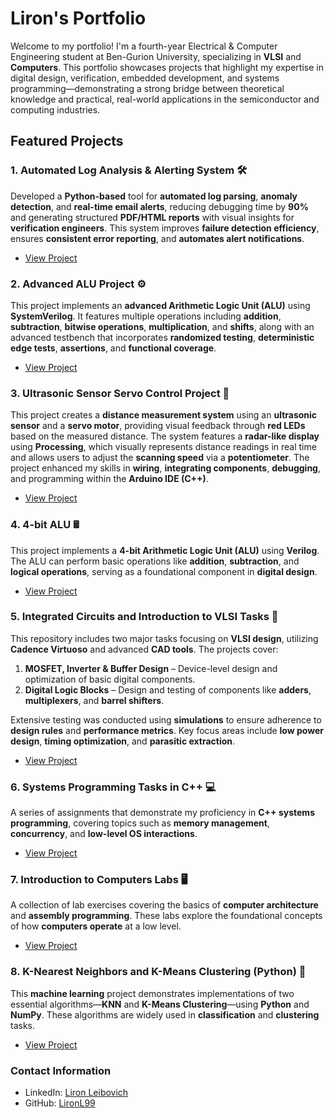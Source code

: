 # Liron's Portfolio

Welcome to my portfolio! I'm a fourth-year Electrical & Computer Engineering student at Ben-Gurion University, specializing in **VLSI** and **Computers**. This portfolio showcases projects that highlight my expertise in digital design, verification, embedded development, and systems programming—demonstrating a strong bridge between theoretical knowledge and practical, real-world applications in the semiconductor and computing industries.

## Featured Projects

### 1. Automated Log Analysis & Alerting System 🛠️
Developed a **Python-based** tool for **automated log parsing**, **anomaly detection**, and **real-time email alerts**, reducing debugging time by **90%** and generating structured **PDF/HTML reports** with visual insights for **verification engineers**. This system improves **failure detection efficiency**, ensures **consistent error reporting**, and **automates alert notifications**.
- [View Project](https://github.com/LironL99/portfolio/tree/main/Automated_Log_Analysis)

### 2. Advanced ALU Project ⚙️
This project implements an **advanced Arithmetic Logic Unit (ALU)** using **SystemVerilog**. It features multiple operations including **addition**, **subtraction**, **bitwise operations**, **multiplication**, and **shifts**, along with an advanced testbench that incorporates **randomized testing**, **deterministic edge tests**, **assertions**, and **functional coverage**.
- [View Project](https://github.com/LironL99/portfolio/tree/main/advanced_alu_project)

### 3. Ultrasonic Sensor Servo Control Project 📡
This project creates a **distance measurement system** using an **ultrasonic sensor** and a **servo motor**, providing visual feedback through **red LEDs** based on the measured distance. The system features a **radar-like display** using **Processing**, which visually represents distance readings in real time and allows users to adjust the **scanning speed** via a **potentiometer**. The project enhanced my skills in **wiring**, **integrating components**, **debugging**, and programming within the **Arduino IDE (C++)**.
- [View Project](https://github.com/LironL99/portfolio/tree/main/Arduino-Projects/Sonar_Servo_Project)

### 4. 4-bit ALU 🖩
This project implements a **4-bit Arithmetic Logic Unit (ALU)** using **Verilog**. The ALU can perform basic operations like **addition**, **subtraction**, and **logical operations**, serving as a foundational component in **digital design**.
- [View Project](https://github.com/LironL99/portfolio/tree/main/4-bit-ALU)

### 5. Integrated Circuits and Introduction to VLSI Tasks 🧩
This repository includes two major tasks focusing on **VLSI design**, utilizing **Cadence Virtuoso** and advanced **CAD tools**. The projects cover:
1. **MOSFET, Inverter & Buffer Design** – Device-level design and optimization of basic digital components.
2. **Digital Logic Blocks** – Design and testing of components like **adders**, **multiplexers**, and **barrel shifters**.

Extensive testing was conducted using **simulations** to ensure adherence to **design rules** and **performance metrics**. Key focus areas include **low power design**, **timing optimization**, and **parasitic extraction**.
- [View Project](https://github.com/LironL99/portfolio/tree/main/Integrated-Circuits-and-Introduction-to-VLSI-Tasks)

### 6. Systems Programming Tasks in C++ 💻
A series of assignments that demonstrate my proficiency in **C++ systems programming**, covering topics such as **memory management**, **concurrency**, and **low-level OS interactions**.
- [View Project](https://github.com/LironL99/portfolio/tree/main/Systems-Programming-Tasks-CPP)

### 7. Introduction to Computers Labs 🖥️
A collection of lab exercises covering the basics of **computer architecture** and **assembly programming**. These labs explore the foundational concepts of how **computers operate** at a low level.
- [View Project](https://github.com/LironL99/portfolio/tree/main/Introduction-to-Computers-Labs)

### 8. K-Nearest Neighbors and K-Means Clustering (Python) 🧠
This **machine learning** project demonstrates implementations of two essential algorithms—**KNN** and **K-Means Clustering**—using **Python** and **NumPy**. These algorithms are widely used in **classification** and **clustering** tasks.
- [View Project](https://github.com/LironL99/portfolio/tree/main/KNN-and-K-Means-Implementation-Python)

### Contact Information
- LinkedIn: [Liron Leibovich](https://www.linkedin.com/in/liron-leibovich1)
- GitHub: [LironL99](https://github.com/LironL99)

